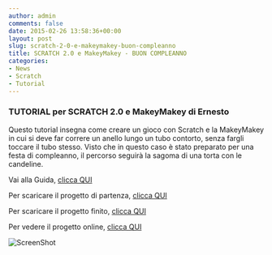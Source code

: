 ```yaml
---
author: admin
comments: false
date: 2015-02-26 13:58:36+00:00
layout: post
slug: scratch-2-0-e-makeymakey-buon-compleanno
title: SCRATCH 2.0 e MakeyMakey - BUON COMPLEANNO
categories:
- News
- Scratch
- Tutorial
---
```


### TUTORIAL per SCRATCH 2.0 e MakeyMakey di Ernesto


Questo tutorial insegna come creare un gioco con Scratch e la MakeyMakey in cui si deve far correre un anello lungo un tubo contorto, senza fargli toccare il tubo stesso.
Visto che in questo caso è stato preparato per una festa di compleanno, il percorso seguirà la sagoma di una torta con le candeline.

Vai alla Guida, [clicca QUI](https://drive.google.com/file/d/0B3FGUG-ENxwNUmJLcU1YSFVGamc/view?usp=sharing)

Per scaricare il progetto di partenza, [clicca QUI](https://drive.google.com/file/d/0B3FGUG-ENxwNWEVKVFZQV3I1M3c/view?usp=sharing)

Per scaricare il progetto finito, [clicca QUI](https://drive.google.com/file/d/0B3FGUG-ENxwNM3VKeFdlOXlveUk/view?usp=sharing)

Per vedere il progetto online, [clicca QUI](http://scratch.mit.edu/projects/53735028/)

![ScreenShot](http://coderdojomilano.it/wp-content/uploads/2015/02/ScreenShot-e1424959017965.jpg)


